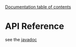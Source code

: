 [Documentation table of contents](TOC.md)

# API Reference

see the [javadoc](http://deib-polimi.github.io/modaclouds-knowledge-base-api/)